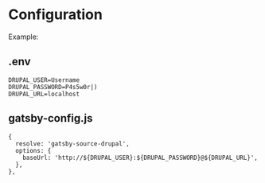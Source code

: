 # Configuration

Example:

## .env
```
DRUPAL_USER=Username
DRUPAL_PASSWORD=P4s5w0r|)
DRUPAL_URL=localhost
```

## gatsby-config.js
```
{
  resolve: 'gatsby-source-drupal',
  options: {
    baseUrl: 'http://${DRUPAL_USER}:${DRUPAL_PASSWORD}@${DRUPAL_URL}',
  },
},
```
